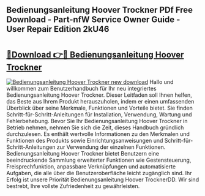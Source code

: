 ## Bedienungsanleitung Hoover Trockner PDf Free Download - Part-nfW Service Owner Guide - User Repair Edition 2kU46

# <h2><a href="http://df3118.blite.top/?on=Bedienungsanleitung+Hoover+Trockner">🔗Download 👉🔴 Bedienungsanleitung Hoover Trockner</a></h2>

[![Bedienungsanleitung Hoover Trockner new download](https://i.imgur.com/lujVjoI.png)](http://df3118.blite.top/?on=Bedienungsanleitung+Hoover+Trockner)
Hallo und willkommen zum Benutzerhandbuch für Ihr neu integriertes Bedienungsanleitung Hoover Trockner. Dieser Leitfaden soll Ihnen helfen, das Beste aus Ihrem Produkt herauszuholen, indem er einen umfassenden Überblick über seine Merkmale, Funktionen und Vorteile bietet. Sie finden Schritt-für-Schritt-Anleitungen für Installation, Verwendung, Wartung und Fehlerbehebung. Bevor Sie Ihr Bedienungsanleitung Hoover Trockner in Betrieb nehmen, nehmen Sie sich die Zeit, dieses Handbuch gründlich durchzulesen. Es enthält wertvolle Informationen zu den Merkmalen und Funktionen des Produkts sowie Einrichtungsanweisungen und Schritt-für-Schritt-Anleitungen zur Verwendung der einzelnen Funktionen. Bedienungsanleitung Hoover Trockner bietet Benutzern eine beeindruckende Sammlung erweiterter Funktionen wie Gestensteuerung, Freisprechfunktion, anpassbare Verknüpfungen und automatisierte Aufgaben, die alle über die Benutzeroberfläche leicht zugänglich sind. Ihr Erfolg ist unsere Priorität Bedienungsanleitung Hoover TrocknerDD. Wir sind bestrebt, Ihre vollste Zufriedenheit zu gewährleisten.
